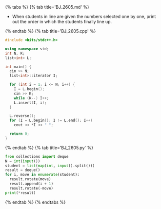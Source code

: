 {% tabs %}
{% tab title='BJ_2605.md' %}

* When students in line are given the numbers selected one by one, print out the order in which the students finally line up.

{% endtab %}
{% tab title='BJ_2605.cpp' %}

```cpp
#include <bits/stdc++.h>

using namespace std;
int N, K;
list<int> L;

int main() {
  cin >> N;
  list<int>::iterator I;

  for (int i = 1; i <= N; i++) {
    I = L.begin();
    cin >> K;
    while (K--) I++;
    L.insert(I, i);
  }

  L.reverse();
  for (I = L.begin(); I != L.end(); I++)
    cout << *I << " ";

  return 0;
}
```

{% endtab %}
{% tab title='BJ_2605.py' %}

```py
from collections import deque
N = int(input())
student = list(map(int, input().split()))
result = deque()
for i, move in enumerate(student):
  result.rotate(move)
  result.append(i + 1)
  result.rotate(-move)
print(*result)
```

{% endtab %}
{% endtabs %}